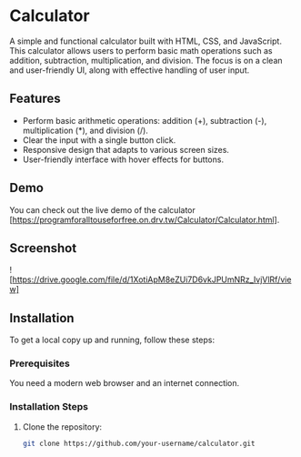 # Calculator

A simple and functional calculator built with HTML, CSS, and JavaScript. This calculator allows users to perform basic math operations such as addition, subtraction, multiplication, and division. The focus is on a clean and user-friendly UI, along with effective handling of user input.

## Features

- Perform basic arithmetic operations: addition (+), subtraction (-), multiplication (*), and division (/).
- Clear the input with a single button click.
- Responsive design that adapts to various screen sizes.
- User-friendly interface with hover effects for buttons.

## Demo

You can check out the live demo of the calculator [https://programforalltouseforfree.on.drv.tw/Calculator/Calculator.html].

## Screenshot

![https://drive.google.com/file/d/1XotiApM8eZUi7D6vkJPUmNRz_IvjVlRf/view]

## Installation

To get a local copy up and running, follow these steps:

### Prerequisites

You need a modern web browser and an internet connection.

### Installation Steps

1. Clone the repository:
   ```bash
   git clone https://github.com/your-username/calculator.git

